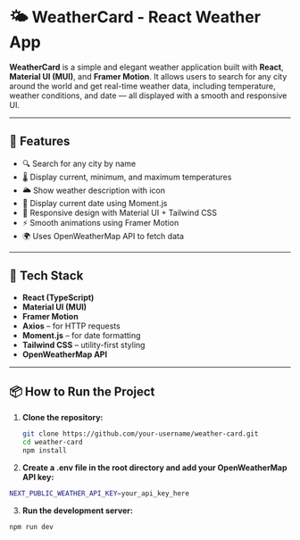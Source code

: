 # 🌤️ WeatherCard - React Weather App

**WeatherCard** is a simple and elegant weather application built with **React**, **Material UI (MUI)**, and **Framer Motion**. It allows users to search for any city around the world and get real-time weather data, including temperature, weather conditions, and date — all displayed with a smooth and responsive UI.

---

## 🚀 Features

- 🔍 Search for any city by name
- 🌡️ Display current, minimum, and maximum temperatures
- 🌥️ Show weather description with icon
- 📅 Display current date using Moment.js
- 🎨 Responsive design with Material UI + Tailwind CSS
- ⚡ Smooth animations using Framer Motion
- 🌍 Uses OpenWeatherMap API to fetch data

---

## 🧰 Tech Stack

- **React (TypeScript)**
- **Material UI (MUI)**
- **Framer Motion**
- **Axios** – for HTTP requests
- **Moment.js** – for date formatting
- **Tailwind CSS** – utility-first styling
- **OpenWeatherMap API**

---

## 📦 How to Run the Project

1. **Clone the repository:**
   ```bash
   git clone https://github.com/your-username/weather-card.git
   cd weather-card
   npm install
   ```
2. **Create a .env file in the root directory and add your OpenWeatherMap API key:**
```bash
NEXT_PUBLIC_WEATHER_API_KEY=your_api_key_here
```
3. **Run the development server:**
```bash
npm run dev
```
 





